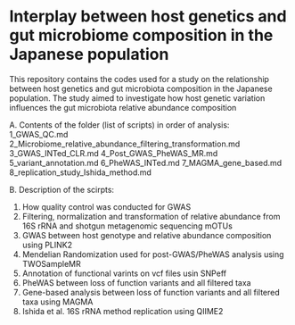# Interplay between host genetics and gut microbiome composition in the Japanese population

This repository contains the codes used for a study on the relationship between host genetics and gut microbiota composition in the Japanese population. The study aimed to investigate how host genetic variation influences the gut microbiota relative abundance composition

A. Contents of the folder (list of scripts) in order of analysis: 
1_GWAS_QC.md
2_Microbiome_relative_abundance_filtering_transformation.md
3_GWAS_INTed_CLR.md
4_Post_GWAS_PheWAS_MR.md
5_variant_annotation.md
6_PheWAS_INTed.md
7_MAGMA_gene_based.md
8_replication_study_Ishida_method.md   

B. Description of the scirpts:
1. How quality control was conducted for GWAS 
2. Filtering, normalization and transformation of relative abundance from 16S rRNA and shotgun metagenomic sequencing mOTUs 
3. GWAS between host genotype and relative abundance composition using PLINK2  
4. Mendelian Randomization used for post-GWAS/PheWAS analysis using TWOSampleMR
5. Annotation of functional varints on vcf files usin SNPeff
6. PheWAS between loss of function variants and all filtered taxa
7. Gene-based analysis between loss of function variants and all filtered taxa using MAGMA
8. Ishida et al. 16S rRNA method replication using QIIME2
